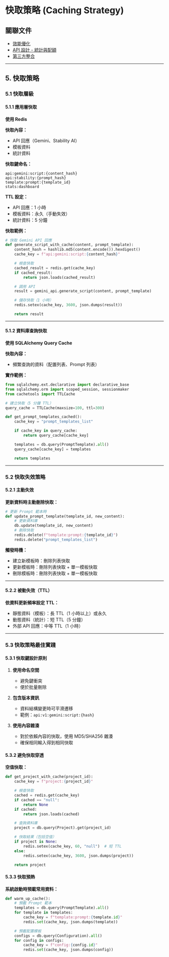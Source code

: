# 快取策略 (Caching Strategy)

## 關聯文件
- [效能優化](./performance.md)
- [API 設計 - 統計與配額](./api-stats.md)
- [第三方整合](./integrations.md)

---

## 5. 快取策略

### 5.1 快取層級

#### 5.1.1 應用層快取

**使用 Redis**

**快取內容：**
- API 回應（Gemini、Stability AI）
- 模板資料
- 統計資料

**快取鍵命名：**
```
api:gemini:script:{content_hash}
api:stability:{prompt_hash}
template:prompt:{template_id}
stats:dashboard
```

**TTL 設定：**
- API 回應：1 小時
- 模板資料：永久（手動失效）
- 統計資料：5 分鐘

**快取範例：**
```python
# 快取 Gemini API 回應
def generate_script_with_cache(content, prompt_template):
    content_hash = hashlib.md5(content.encode()).hexdigest()
    cache_key = f"api:gemini:script:{content_hash}"

    # 檢查快取
    cached_result = redis.get(cache_key)
    if cached_result:
        return json.loads(cached_result)

    # 調用 API
    result = gemini_api.generate_script(content, prompt_template)

    # 儲存快取（1 小時）
    redis.setex(cache_key, 3600, json.dumps(result))

    return result
```

---

#### 5.1.2 資料庫查詢快取

**使用 SQLAlchemy Query Cache**

**快取內容：**
- 頻繁查詢的資料（配置列表、Prompt 列表）

**實作範例：**
```python
from sqlalchemy.ext.declarative import declarative_base
from sqlalchemy.orm import scoped_session, sessionmaker
from cachetools import TTLCache

# 建立快取（5 分鐘 TTL）
query_cache = TTLCache(maxsize=100, ttl=300)

def get_prompt_templates_cached():
    cache_key = "prompt_templates_list"

    if cache_key in query_cache:
        return query_cache[cache_key]

    templates = db.query(PromptTemplate).all()
    query_cache[cache_key] = templates

    return templates
```

---

### 5.2 快取失效策略

#### 5.2.1 主動失效

**更新資料時主動刪除快取：**
```python
# 更新 Prompt 範本時
def update_prompt_template(template_id, new_content):
    # 更新資料庫
    db.update(template_id, new_content)
    # 刪除快取
    redis.delete(f"template:prompt:{template_id}")
    redis.delete("prompt_templates_list")
```

**觸發時機：**
- 建立新模板時：刪除列表快取
- 更新模板時：刪除列表快取 + 單一模板快取
- 刪除模板時：刪除列表快取 + 單一模板快取

---

#### 5.2.2 被動失效（TTL）

**依資料更新頻率設定 TTL：**
- 靜態資料（模板）：長 TTL（1 小時以上）或永久
- 動態資料（統計）：短 TTL（5 分鐘）
- 外部 API 回應：中等 TTL（1 小時）

---

### 5.3 快取策略最佳實踐

#### 5.3.1 快取鍵設計原則

1. **使用命名空間**
   - 避免鍵衝突
   - 便於批量刪除

2. **包含版本資訊**
   - 資料結構變更時可平滑遷移
   - 範例：`api:v1:gemini:script:{hash}`

3. **使用內容雜湊**
   - 對於依賴內容的快取，使用 MD5/SHA256 雜湊
   - 確保相同輸入得到相同快取

#### 5.3.2 避免快取穿透

**空值快取：**
```python
def get_project_with_cache(project_id):
    cache_key = f"project:{project_id}"

    # 檢查快取
    cached = redis.get(cache_key)
    if cached == "null":
        return None
    if cached:
        return json.loads(cached)

    # 查詢資料庫
    project = db.query(Project).get(project_id)

    # 快取結果（包括空值）
    if project is None:
        redis.setex(cache_key, 60, "null")  # 短 TTL
    else:
        redis.setex(cache_key, 3600, json.dumps(project))

    return project
```

#### 5.3.3 快取預熱

**系統啟動時預載常用資料：**
```python
def warm_up_cache():
    # 預載 Prompt 範本
    templates = db.query(PromptTemplate).all()
    for template in templates:
        cache_key = f"template:prompt:{template.id}"
        redis.set(cache_key, json.dumps(template))

    # 預載配置模板
    configs = db.query(Configuration).all()
    for config in configs:
        cache_key = f"config:{config.id}"
        redis.set(cache_key, json.dumps(config))
```
